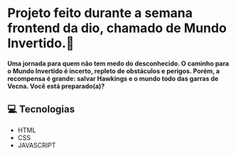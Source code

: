 # Projeto feito durante a semana frontend da dio, chamado de Mundo Invertido.:wave:

#### Uma jornada para quem não tem medo do desconhecido. O caminho para o Mundo Invertido é incerto, repleto de obstáculos e perigos. Porém, a recompensa é grande: salvar Hawkings e o mundo todo das garras de Vecna. Você está preparado(a)?

## :computer: Tecnologias

- HTML
- CSS
- JAVASCRIPT
